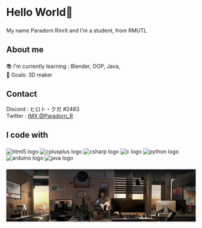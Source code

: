 <h1 align="left">Hello World👋</h1>

###

<p align="left"> My name Paradorn Rinrit and I'm a student, from RMUTL </p>

###

<h2 align="left">About me</h2>

###

<p align="left">
  
  📚 I'm currently learning : Blender, OOP, Java, <br>
  🎯 Goals: 3D maker <br>
</p>

<h2 align="left">Contact</h2>
  Discord : ヒロト・クガ #2483 <br>
  Twitter : <a href="https://twitter.com/PhradrRin">IMX @Paradorn_R</a>
  
###

<h2 align="left">I code with</h2>

###

<div align="left">
  <img src="https://cdn.jsdelivr.net/gh/devicons/devicon/icons/html5/html5-original.svg" height="30" width="42" alt="html5 logo"  />
  <img src="https://cdn.jsdelivr.net/gh/devicons/devicon/icons/cplusplus/cplusplus-original.svg" height="30" width="42" alt="cplusplus logo"  />
  <img src="https://cdn.jsdelivr.net/gh/devicons/devicon/icons/csharp/csharp-original.svg" height="30" width="42" alt="csharp logo"  />
  <img src="https://cdn.jsdelivr.net/gh/devicons/devicon/icons/c/c-original.svg" height="30" width="42" alt="c logo"  />
  <img src="https://cdn.jsdelivr.net/gh/devicons/devicon/icons/python/python-original.svg" height="30" width="42" alt="python logo"  />
  <img src="https://cdn.jsdelivr.net/gh/devicons/devicon/icons/arduino/arduino-original.svg" height="30" width="42" alt="arduino logo"  />
  <img src="https://cdn.jsdelivr.net/gh/devicons/devicon/icons/java/java-original.svg" height="30" width="42" alt="java logo"  />
</div>

###

<div align="center">
  <img width="1200" src="https://github.com/ParadornR/ParadornR/blob/main/picture/jop.jpg"  />
</div>

###
